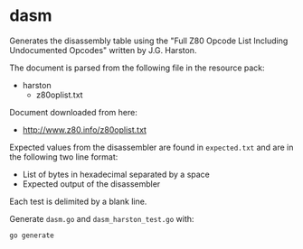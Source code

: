 # dasm

Generates the disassembly table using the "Full Z80 Opcode List Including
Undocumented Opcodes" written by J.G. Harston.

The document is parsed from the following file in the resource pack:

- harston
    - z80oplist.txt

Document downloaded from here:

- http://www.z80.info/z80oplist.txt

Expected values from the disassembler are found in `expected.txt` and
are in the following two line format:

- List of bytes in hexadecimal separated by a space
- Expected output of the disassembler

Each test is delimited by a blank line.

Generate `dasm.go` and `dasm_harston_test.go` with:

```bash
go generate
```
